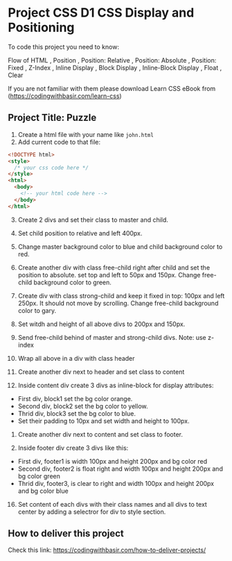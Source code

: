 # Project CSS D1 CSS Display and Positioning

To code this project you need to know:

Flow of HTML
, Position
, Position: Relative
, Position: Absolute
, Position: Fixed
, Z-Index
, Inline Display
, Block Display
, Inline-Block Display
, Float
, Clear

If you are not familiar with them please download Learn CSS eBook from (https://codingwithbasir.com/learn-css)

## Project Title: Puzzle

1. Create a html file with your name like `john.html`
2. Add current code to that file:

```html
<!DOCTYPE html>
<style>
  /* your css code here */
</style>
<html>
  <body>
    <!-- your html code here -->
  </body>
</html>
```

3. Create 2 divs and set their class to master and child.

4. Set child position to relative and left 400px.

5. Change master background color to blue and child background color to red.

6. Create another div with class free-child right after child and set the position to absolute. set top and left to 50px and 150px. Change free-child background color to green.

8. Create div with class strong-child and keep it fixed in top: 100px and left 250px. It should not move by scrolling. Change free-child background color to gary. 
   
9.  Set witdh and height of all above divs to 200px and 150px.


10. Send free-child behind of master and strong-child divs.
    Note: use z-index

11. Wrap all above in a div with class header

12. Create another div next to header and set class to content

13. Inside content div create 3 divs as inline-block for display attributes:

- First div, block1 set the bg color orange.
- Second div, block2 set the bg color to yellow.
- Thrid div, block3 set the bg color to blue.
- Set their padding to 10px and set width and height to 100px.

1.  Create another div next to content and set class to footer.

2.  Inside footer div create 3 divs like this:

- First div, footer1 is width 100px and height 200px and bg color red
- Second div, footer2 is float right and width 100px and height 200px and bg color green
- Thrid div, footer3, is clear to right and width 100px and height 200px and bg color blue

16. Set content of each divs with their class names and all divs to text center by adding a selectror for div to style section.


## How to deliver this project

Check this link: https://codingwithbasir.com/how-to-deliver-projects/
